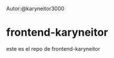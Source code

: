 Autor:@karyneitor3000

frontend-karyneitor
===================

este es el repo de frontend-karyneitor
